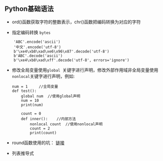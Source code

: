 ## Python基础语法

* ord()函数获取字符的整数表示，chr()函数把编码转换为对应的字符

* 指定编码转换 `bytes`
```
	'ABC'.encode('ascii')
	'中文'.encode('utf-8')
	b'\xe4\xb8\xad\xe6\x96\x87'.decode('utf-8')
	b'ABC'.decode('ascii')
	b'\xe4\xb8\xad\xff'.decode('utf-8', errors='ignore')
```

* 修改全局变量使用`global `关键字进行声明，修改外部作用域非全局变量使用`nonlocal`关键字进行声明，例如:
	
	```
	num = 1		//全局变量
	def test():
		global num 	//使用global声明
		num = 10
		print(num)
				
		count = 0
		def inner():	//内部方法
			nonlocal count	//使用nonlocal声明
			count = 2
			print(count)	

	```

* round函数使用的坑： [链接](http://www.runoob.com/w3cnote/python-round-func-note.html)


* 列表推导式 




			
